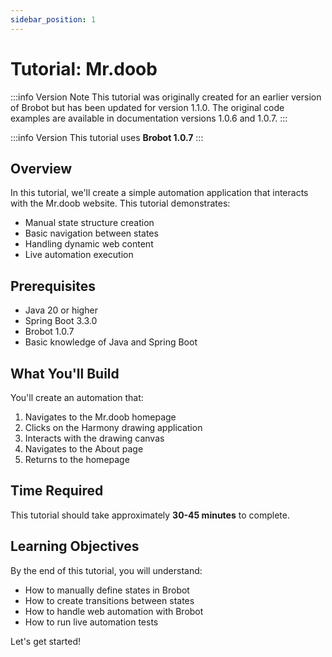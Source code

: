 ```yaml
---
sidebar_position: 1
---
```


# Tutorial: Mr.doob

:::info Version Note
This tutorial was originally created for an earlier version of Brobot but has been updated for version 1.1.0. The original code examples are available in documentation versions 1.0.6 and 1.0.7.
:::

:::info Version
This tutorial uses **Brobot 1.0.7**
:::

## Overview

In this tutorial, we'll create a simple automation application that interacts with the Mr.doob website. This tutorial demonstrates:

- Manual state structure creation
- Basic navigation between states
- Handling dynamic web content
- Live automation execution

## Prerequisites

- Java 20 or higher
- Spring Boot 3.3.0
- Brobot 1.0.7
- Basic knowledge of Java and Spring Boot

## What You'll Build

You'll create an automation that:
1. Navigates to the Mr.doob homepage
2. Clicks on the Harmony drawing application
3. Interacts with the drawing canvas
4. Navigates to the About page
5. Returns to the homepage

## Time Required

This tutorial should take approximately **30-45 minutes** to complete.

## Learning Objectives

By the end of this tutorial, you will understand:
- How to manually define states in Brobot
- How to create transitions between states
- How to handle web automation with Brobot
- How to run live automation tests

Let's get started!